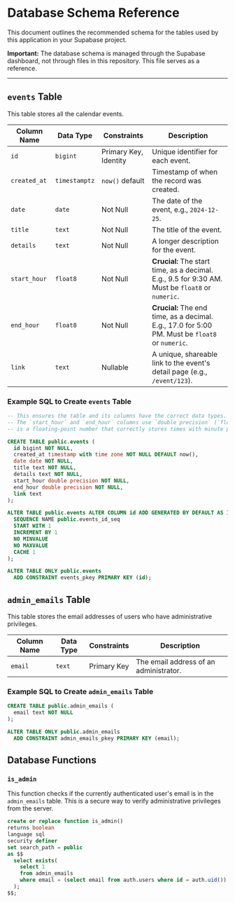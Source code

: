 # Database Schema Reference

This document outlines the recommended schema for the tables used by this application in your Supabase project.

**Important:** The database schema is managed through the Supabase dashboard, not through files in this repository. This file serves as a reference.

---

## `events` Table

This table stores all the calendar events.

| Column Name     | Data Type     | Constraints                | Description                                                                 |
|-----------------|---------------|----------------------------|-----------------------------------------------------------------------------|
| `id`            | `bigint`      | Primary Key, Identity      | Unique identifier for each event.                                           |
| `created_at`    | `timestamptz` | `now()` default            | Timestamp of when the record was created.                                   |
| `date`          | `date`        | Not Null                   | The date of the event, e.g., `2024-12-25`.                                    |
| `title`         | `text`        | Not Null                   | The title of the event.                                                     |
| `details`       | `text`        | Not Null                   | A longer description for the event.                                         |
| `start_hour`    | `float8`      | Not Null                   | **Crucial:** The start time, as a decimal. E.g., 9.5 for 9:30 AM. Must be `float8` or `numeric`. |
| `end_hour`      | `float8`      | Not Null                   | **Crucial:** The end time, as a decimal. E.g., 17.0 for 5:00 PM. Must be `float8` or `numeric`. |
| `link`          | `text`        | Nullable                   | A unique, shareable link to the event's detail page (e.g., `/event/123`).   |

### Example SQL to Create `events` Table
```sql
-- This ensures the table and its columns have the correct data types.
-- The `start_hour` and `end_hour` columns use `double precision` (`float8`), which
-- is a floating-point number that correctly stores times with minute precision (e.g., 9.5 for 9:30).

CREATE TABLE public.events (
  id bigint NOT NULL,
  created_at timestamp with time zone NOT NULL DEFAULT now(),
  date date NOT NULL,
  title text NOT NULL,
  details text NOT NULL,
  start_hour double precision NOT NULL,
  end_hour double precision NOT NULL,
  link text
);

ALTER TABLE public.events ALTER COLUMN id ADD GENERATED BY DEFAULT AS IDENTITY (
  SEQUENCE NAME public.events_id_seq
  START WITH 1
  INCREMENT BY 1
  NO MINVALUE
  NO MAXVALUE
  CACHE 1
);

ALTER TABLE ONLY public.events
  ADD CONSTRAINT events_pkey PRIMARY KEY (id);
```

## `admin_emails` Table

This table stores the email addresses of users who have administrative privileges.

| Column Name | Data Type | Constraints | Description                                   |
|-------------|-----------|-------------|-----------------------------------------------|
| `email`     | `text`    | Primary Key | The email address of an administrator.        |


### Example SQL to Create `admin_emails` Table
```sql
CREATE TABLE public.admin_emails (
  email text NOT NULL
);

ALTER TABLE ONLY public.admin_emails
  ADD CONSTRAINT admin_emails_pkey PRIMARY KEY (email);
```

## Database Functions

### `is_admin`

This function checks if the currently authenticated user's email is in the `admin_emails` table. This is a secure way to verify administrative privileges from the server.

```sql
create or replace function is_admin()
returns boolean
language sql
security definer
set search_path = public
as $$
  select exists(
    select 1
    from admin_emails
    where email = (select email from auth.users where id = auth.uid())
  );
$$;
```
